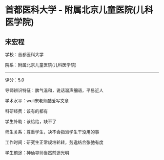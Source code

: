# 首都医科大学 - 附属北京儿童医院(儿科医学院)

## 宋宏程

学校：首都医科大学

院系：附属北京儿童医院(儿科医学院)

* * *

评分：5.0

导师辨识特征：脾气温和，说话温声细语，平易近人

学术水平：wuli宋老师酷爱写文章

科研经费：该有的都有

学生补助：该给给，缺不了

师生关系：尊重学生，决不会指派学生干没用的事

工作时间：研究生正常规培轮转，劳逸结合张弛有度

学生前途：神仙导师当然前途光明